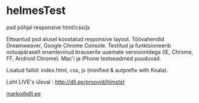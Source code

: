 # helmesTest
psd põhjal responsive html/css/js

Etteantud psd alusel koostatud responsive layout. 
Töövahendid Dreamweaver, Google Chrome Console. 
Testitud ja funktsioneerib ootuspäraselt enamlevinud brauserite uuemate versioonidega (IE, Chrome, FF, Android Chrome). 
Mac'i ja iPhone testseadmed puuduvad.

Lisatud failid: index.html, css, js (minified & autprefix with Koala).


Leht LIVE's üleval : http://dll.ee/proovid/hlmstst 

marko@dll.ee
